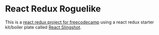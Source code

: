 # React Redux Roguelike

This is a [react redux project for freecodecamp](https://www.freecodecamp.com/challenges/build-a-roguelike-dungeon-crawler-game) using a react redux starter kit/boiler plate called [React Slingshot](https://github.com/coryhouse/react-slingshot).

<!---


TODO
==-=-=-

regen after kill
attribute upgrades
multifloors - go down stairs, spawn next dungeon floor with new tiers of monsters
boss room on floor just him with special dungeon generation of just a room
death in componentWillUpdate



low priority
-=-=-=-=-==-
improve altar/item spawning
constants - they do not have to be from another file
each component/container has its own scss file


stats
strength*		melee dmg*	tiny life*
agility	    	tiny damage*	dodge chance*
vitality		max life*	hp regen after battle*
intelligence  	max mana	mp regen after battle*
charisma		haggle chance	merchant prices of equip and attribute increases
luck	    	crit chance	crit dmg



1rat			
1goblin		
2slime		
2ghoul		
3troll		
3ogre		
4golem		
4soultaker	
5wyvern		
5dragon		

6terrgoth	








-->